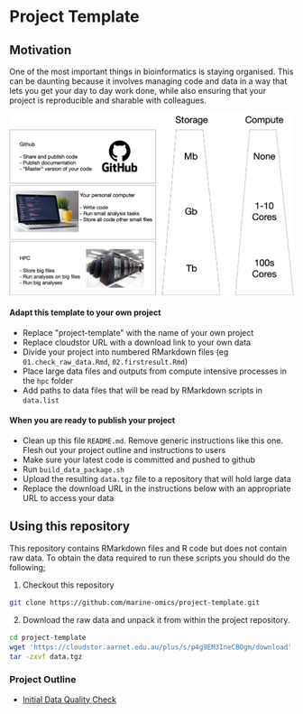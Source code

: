 # Project Template

## Motivation

One of the most important things in bioinformatics is staying organised.  This can be daunting because it involves managing code and data in a way that lets you get your day to day work done, while also ensuring that your project is reproducible and sharable with colleagues. 

![img](figures/motivation.png)

#### Adapt this template to your own project

- Replace "project-template" with the name of your own project
- Replace cloudstor URL with a download link to your own data
- Divide your project into numbered RMarkdown files (eg `01.check_raw_data.Rmd`, `02.firstresult.Rmd`)
- Place large data files and outputs from compute intensive processes in the `hpc` folder
- Add paths to data files that will be read by RMarkdown scripts in `data.list`

#### When you are ready to publish your project

- Clean up this file `README.md`. Remove generic instructions like this one. Flesh out your project outline and instructions to users
- Make sure your latest code is committed and pushed to github
- Run `build_data_package.sh`
- Upload the resulting `data.tgz` file to a repository that will hold large data
- Replace the download URL in the instructions below with an appropriate URL to access your data

## Using this repository

This repository contains RMarkdown files and R code but does not contain raw data.  To obtain the data required to run these scripts you should do the following;

1. Checkout this repository 
```bash
git clone https://github.com/marine-omics/project-template.git
```
2. Download the raw data and unpack it from within the project repository.
```bash
cd project-template
wget 'https://cloudstor.aarnet.edu.au/plus/s/p4g9EM3IneCBOgm/download' -O data.tgz
tar -zxvf data.tgz
```

### Project Outline

- [Initial Data Quality Check](01.check_raw_data.Rmd)

